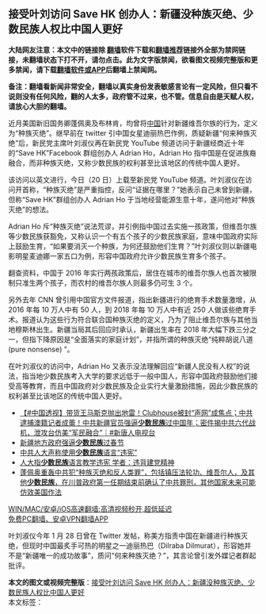  <h2>接受叶刘访问 Save HK 创办人：新疆没种族灭绝、少数民族人权比中国人更好</h2> <p class="notice"><b>大陆网友注意：本文中的链接除 <a href="https://github.com/bannedbook/fanqiang" >翻墙</a>软件下载和<a href="https://github.com/killgcd/justmysocks/blob/master/README.md">翻墙推荐</a>链接外全部为禁网链接，未翻墙状态下打不开，请勿点击。此为文字版禁闻，欲看图文视频完整版和更多禁闻，请下载<a href="https://github.com/bannedbook/fanqiang">翻墙软件或APP</a>后翻墙上禁闻网。</p><p>备注：翻墙看新闻非常安全，翻墙以真实身份发表敏感言论有一定风险，但只看不说则没有任何风险，翻的人太多，政府管不过来，也不管。信息自由是天赋人权，请放心大胆的翻墙。</b></p>  <div class="entry">  <p>近月美国新旧国务卿蓬佩奥及布林肯，均曾将<span class='wp_keywordlink_affiliate'><a href="https://www.bannedbook.org/" title="中国" target="_blank">中国</a></span>针对新疆维吾尔族的行为，定义为“种族灭绝”。继早前在 twitter 引中国女星迪丽热巴作例，质疑新疆“何来种族灭绝”后，新民党主席叶刘淑仪再在新民党 YouTube 频道访问于新疆经商近十年的“Save HK”Facebook 群组创办人 Adrian Ho，Adrian Ho 指中国是在促进族裔融合，而非种族灭绝，又称少数民族的权利甚至比该地区的传统中国人更好。</p> <p>该访问以英文进行，今日（20 日）上载至新民党 YouTube 频道。叶刘淑仪在访问开首称，“种族灭绝”是严重指控，反问“证据在哪里？”她表示自己未曾到新疆，但称“Save HK”群组创办人 Adrian Ho 于当地经营能源生意十年，遂问他对“种族灭绝”的想法。</p>  <p>Adrian Ho 斥“种族灭绝”说法荒谬，并引例指中国过去实施一孩政策，但维吾尔族等少数民族获豁免，又称认识一个有五个孩子的少数民族家庭，意味中国政府实际上鼓励生育，“如果要消灭一个种族，为何还鼓励他们生育？”叶刘淑仪则以新疆电影明星麦迪娜一家五口为例，形容中国政府允许少数民族生育多个孩子。</p> <p>翻查资料，中国于 2016 年实行两孩政策后，居住在城市的维吾尔族人也首次被限制只准生两个孩子，而农村的维吾尔族人则最多仍可生 3 个。</p>  <p>另外去年 CNN 曾引用中国官方文件报道，指出新疆进行的绝育手术数量激增，从 2016 年每 10 万人中有 50 人，到 2018 年每 10 万人中有近 250 人做该些绝育手术。报道认为这些行为符合联合国种族灭绝的定义，乃为了阻止维吾尔族与其他当地穆斯林出生。新疆当局其后回应时承认，新疆出生率在 2018 年大幅下跌三分之一，但指下降原因是“全面落实的家庭计划”，并指所谓的种族灭绝“纯粹胡说八道 (pure nonsense) ”。</p> <p>在叶刘淑仪的访问中，Adrian Ho 又表示没法理解回应“新疆人民没有人权”的说法，指当地少数民族考入大学的要求远低于一般中国人，形容中国政府鼓励他们接受高等教育，而且中国政府对少数民族及企业实行大量激励措施，因此少数民族的权利甚至比该地区的传统中国人更好。</p>  <ul class='op-related-articles' title='相关阅读'> <li><a href='https://www.bannedbook.org/bnews/bannedvideo/20210209/1484306.html' target='_blank'>【#中国透视】带货王马斯克抛出地雷！Clubhouse被封“声网”成焦点；中共逮捕澳籍记者成蕾！中共新疆官员强逼<b>少数民族</b>过中国年；密件揭中共六代战机，泄攻台仿美“军民融合”｜#新唐人电视台</a></li> <li><a href='https://www.bannedbook.org/bnews/ssgc/20210208/1483769.html' target='_blank'>新疆地方政府强逼<b>少数民族</b>过春节</a></li> <li><a href='https://www.bannedbook.org/bnews/renquan/xizang/20210129/1477361.html' target='_blank'>中共人大声称使用<b>少数民族</b>语言“违宪”</a></li> <li><a href='https://www.bannedbook.org/bnews/headline/20210123/1472977.html' target='_blank'>人大指<b>少数民族</b>语言教学违宪 学者：违背建党精神</a></li> <li><a href='https://www.bannedbook.org/bnews/bannedvideo/20210121/1472019.html' target='_blank'>蓬佩奥重轰中共犯“种族灭绝和反人类罪”，包括镇压法轮功、维吾尔人，及其他<b>少数民族</b>，在川普政府第一任期结束前确认了中共罪刑，其他国家未来可能仿效美国作法</a></li> </ul> <p class="texttj"> <a href="https://github.com/bannedbook/fanqiang/wiki/V2ray%E6%9C%BA%E5%9C%BA" target="_blank">WIN/MAC/安卓/iOS高速翻墙:高清视频秒开,超低延迟</a><br/> <a href="https://github.com/bannedbook/fanqiang/wiki/%E7%A6%81%E9%97%BB%E7%BD%91%E5%AE%89%E5%8D%93%E7%BF%BB%E5%A2%99%E6%96%B0%E9%97%BBAPP" target="_blank">免费PC翻墙、安卓VPN翻墙APP</a></p><p>叶刘淑仪今年 1 月 28 日曾在 Twitter 发帖，称美方指责中国在新疆进行种族灭绝，但现时中国最炙手可热的明星之一迪丽热巴（Dilraba Dilmurat），形容她并不是“新疆唯一的成功故事”，质问“何来种族灭绝？”，其言论曾引发外媒记者群起批评。</p><a name='sharetosocial'></a>       <div><b>本文的图文或视频完整版</b>：<a href='https://www.bannedbook.org/bnews/comments/20210221/1490918.html'>接受叶刘访问 Save HK 创办人：新疆没种族灭绝、少数民族人权比中国人更好</a></div>  </div><!--END ENTRY--> <div class="postfooter"> <div>本文标签：</div>  </div><!--END POSTFOOTER--> 